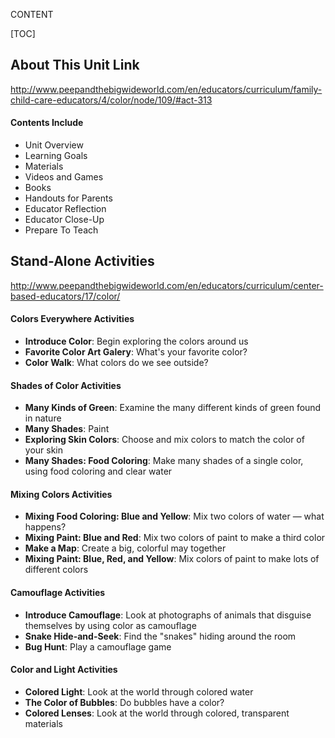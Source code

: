 CONTENT

[TOC]

## About This Unit Link

http://www.peepandthebigwideworld.com/en/educators/curriculum/family-child-care-educators/4/color/node/109/#act-313

#### Contents Include

* Unit Overview
* Learning Goals
* Materials
* Videos and Games
* Books
* Handouts for Parents
* Educator Reflection
* Educator Close-Up
* Prepare To Teach



## Stand-Alone Activities

http://www.peepandthebigwideworld.com/en/educators/curriculum/center-based-educators/17/color/

#### Colors Everywhere Activities

* **Introduce Color**: Begin exploring the colors around us
* **Favorite Color Art Galery**: What's your favorite color?
* **Color Walk**: What colors do we see outside?

#### Shades of Color Activities

* **Many Kinds of Green**: Examine the many different kinds of green found in nature
* **Many Shades**: Paint
* **Exploring Skin Colors**: Choose and mix colors to match the color of your skin
* **Many Shades: Food Coloring**: Make many shades of a single color, using food coloring and clear water

#### Mixing Colors Activities

* **Mixing Food Coloring: Blue and Yellow**: Mix two colors of water — what happens?
* **Mixing Paint: Blue and Red**: Mix two colors of paint to make a third color
* **Make a Map**: Create a big, colorful may together
* **Mixing Paint: Blue, Red, and Yellow**: Mix colors of paint to make lots of different colors

#### Camouflage Activities

* **Introduce Camouflage**: Look at photographs of animals that disguise themselves by using color as camouflage
* **Snake Hide-and-Seek**: Find the "snakes" hiding around the room
* **Bug Hunt**: Play a camouflage game

#### Color and Light Activities

* **Colored Light**: Look at the world through colored water
* **The Color of Bubbles**: Do bubbles have a color?
* **Colored Lenses**: Look at the world through colored, transparent materials